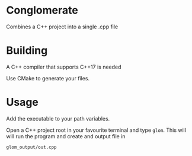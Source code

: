 # Conglomerate

Combines a C++ project into a single .cpp file

# Building

A C++ compiler that supports C++17 is needed

Use CMake to generate your files.

# Usage

Add the executable to your path variables.

Open a C++ project root in your favourite terminal and type `glom`. This will will run the program and create and output file in 

`glom_output/out.cpp`
